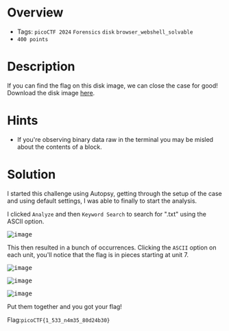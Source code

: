 # Overview
- Tags: `picoCTF 2024` `Forensics` `disk` `browser_webshell_solvable`
- `400 points`

# Description
If you can find the flag on this disk image, we can close the case for good!
Download the disk image [here](https://artifacts.picoctf.net/c_titan/63/disk.flag.img.gz).

# Hints
* If you're observing binary data raw in the terminal you may be misled about the contents of a block.

# Solution
I started this challenge using Autopsy, getting through the setup of the case and using default settings, I was able to finally to start the analysis.

I clicked `Analyze` and then `Keyword Search` to search for ".txt" using the ASCII option.

<kbd>![image](https://github.com/Bsnookie9/picoCTF-2024-WriteUps/assets/106827110/f3beca58-bfed-4a49-bd4c-a8a773d852b5)</kbd>

This then resulted in a bunch of occurrences. Clicking the `ASCII` option on each unit, you'll notice that the flag is in pieces starting at unit 7. 

<kbd>![image](https://github.com/Bsnookie9/picoCTF-2024-WriteUps/assets/106827110/47329904-8e42-41fe-a3c6-d7d28537c3c8)</kbd>

<kbd>![image](https://github.com/Bsnookie9/picoCTF-2024-WriteUps/assets/106827110/a5e6d4bc-8f41-4495-8717-7403bf5d6eeb)</kbd>

<kbd>![image](https://github.com/Bsnookie9/picoCTF-2024-WriteUps/assets/106827110/b7de12ef-465c-4b3a-90ae-0876ca425840)</kbd>

Put them together and you got your flag!

Flag:`picoCTF{1_533_n4m35_80d24b30}`
